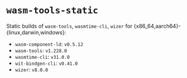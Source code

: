 # `wasm-tools-static`

Static builds of `wasm-tools`, `wasmtime-cli`, `wizer` for
{x86_64,aarch64}-{linux,darwin,windows}:

- `wasm-component-ld`: `v0.5.12`
- `wasm-tools`: `v1.228.0`
- `wasmtime-cli`: `v31.0.0`
- `wit-bindgen-cli`: `v0.41.0`
- `wizer`: `v8.0.0`
